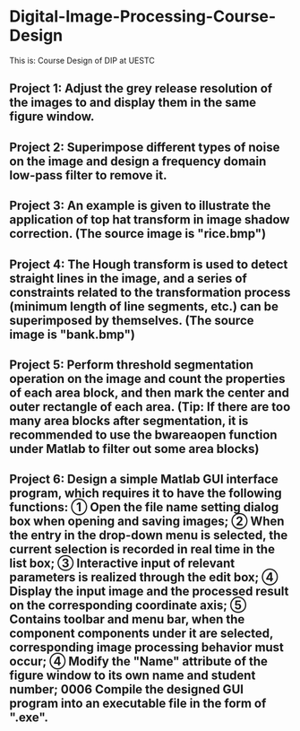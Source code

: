# Digital-Image-Processing-Course-Design
This is: Course Design of DIP at UESTC

## Project 1: Adjust the grey release resolution of the images to and display them in the same figure window.


## Project 2: Superimpose different types of noise on the image and design a frequency domain low-pass filter to remove it.


## Project 3: An example is given to illustrate the application of top hat transform in image shadow correction. (The source image is "rice.bmp")


## Project 4: The Hough transform is used to detect straight lines in the image, and a series of constraints related to the transformation process (minimum length of line segments, etc.) can be superimposed by themselves. (The source image is "bank.bmp")


## Project 5: Perform threshold segmentation operation on the image and count the properties of each area block, and then mark the center and outer rectangle of each area. (Tip: If there are too many area blocks after segmentation, it is recommended to use the bwareaopen function under Matlab to filter out some area blocks)


## Project 6: Design a simple Matlab GUI interface program, which requires it to have the following functions: ① Open the file name setting dialog box when opening and saving images; ② When the entry in the drop-down menu is selected, the current selection is recorded in real time in the list box; ③ Interactive input of relevant parameters is realized through the edit box; ④ Display the input image and the processed result on the corresponding coordinate axis; ⑤ Contains toolbar and menu bar, when the component components under it are selected, corresponding image processing behavior must occur; ④ Modify the "Name" attribute of the figure window to its own name and student number; 0006 Compile the designed GUI program into an executable file in the form of ".exe".
